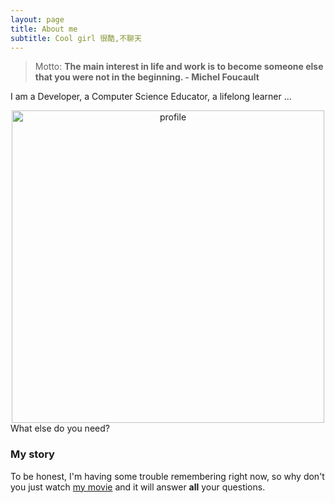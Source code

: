 ```yaml
---
layout: page
title: About me
subtitle: Cool girl 很酷,不聊天
---
```

<!---
![comment:] # (Why you'd want to go on a date with me)
-->
> Motto: **The main interest in life and work is to become someone else that you were not in the beginning. - Michel Foucault**

I am a Developer, a Computer Science Educator, a lifelong learner ...

<!---
![avatar](/assets/img/my_profile_figure.jpeg =100x)
--->
<div align = "center">
<img src="/assets/img/my_profile_figure.jpeg" width = "500" alt="profile" align=center />
</div>
What else do you need?

### My story

To be honest, I'm having some trouble remembering right now, so why don't you just watch [my movie](https://en.wikipedia.org/wiki/The_Princess_Bride_%28film%29) and it will answer **all** your questions.
